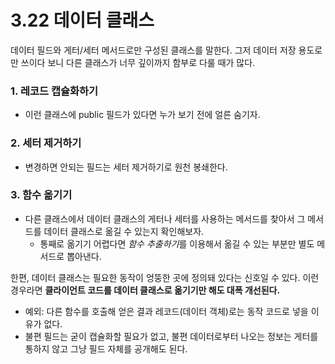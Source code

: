 # 3.22 데이터 클래스

데이터 필드와 게터/세터 메서드로만 구성된 클래스를 말한다. 그저 데이터 저장 용도로만 쓰이다 보니 다른 클래스가 너무 깊이까지 함부로 다룰 때가 많다.

### 1. 레코드 캡슐화하기
- 이런 클래스에 public 필드가 있다면 누가 보기 전에 얼른 숨기자. 

### 2. 세터 제거하기
- 변경하면 안되는 필드는 세터 제거하기로 원천 봉쇄한다.

### 3. 함수 옮기기
- 다른 클래스에서 데이터 클래스의 게터나 세터를 사용하는 메서드를 찾아서 그 메서드를 데이터 클래스로 옮길 수 있는지 확인해보자.
  - 통째로 옮기기 어렵다면 *함수 추출하기*를 이용해서 옮길 수 있는 부분만 별도 메서드로 뽑아낸다.


한편, 데이터 클래스는 필요한 동작이 엉뚱한 곳에 정의돼 있다는 신호일 수 있다.
이런 경우라면 **클라이언트 코드를 데이터 클래스로 옮기기만 해도 대폭 개선된다.** 
- 예외: 다른 함수를 호출해 얻은 결과 레코드(데이터 객체)로는 동작 코드로 넣을 이유가 없다.
- 불편 필드는 굳이 캡슐화할 필요가 없고, 불편 데이터로부터 나오는 정보는 게터를 통하지 않고 그냥 필드 자체를 공개해도 된다.

